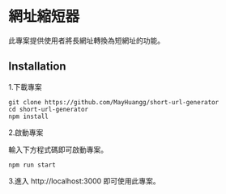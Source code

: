 # 網址縮短器

此專案提供使用者將長網址轉換為短網址的功能。

## Installation

1.下載專案

```
git clone https://github.com/MayHuangg/short-url-generator
cd short-url-generator
npm install
```


2.啟動專案

輸入下方程式碼即可啟動專案。
```
npm run start
```

3.進入 http://localhost:3000 即可使用此專案。
